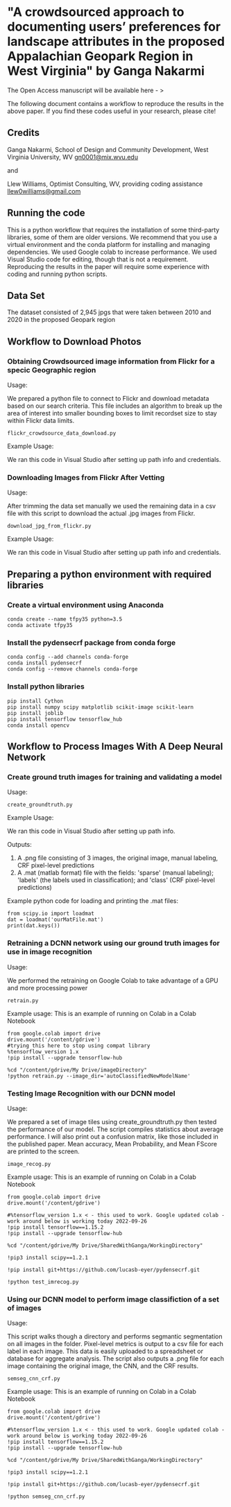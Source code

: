 # "A crowdsourced approach to documenting users’ preferences for landscape attributes in the proposed Appalachian Geopark Region in West Virginia" by Ganga Nakarmi
The Open Access manuscript will be available here - > 

The following document contains a workflow to reproduce the results in the above paper. If you find these codes useful in your research, please cite!

## Credits
Ganga Nakarmi, School of Design and Community Development, West Virginia University, WV
gn0001@mix.wvu.edu

and

Llew Williams, Optimist Consulting, WV, providing coding assistance
llew0williams@gmail.com

## Running the code
This is a python workflow that requires the installation of some third-party libraries, some of them are older versions. We recommend that you use a virtual environment and the conda platform for installing and managing dependencies. We used Google colab to increase performance. We used Visual Studio code for editing, though that is not a requirement. Reproducing the results in the paper will require some experience with coding and running python scripts.  

## Data Set
The dataset consisted of 2,945 jpgs that were taken between 2010 and 2020 in the proposed Geopark region

## Workflow to Download Photos
### Obtaining Crowdsourced image information from Flickr for a specic Geographic region
Usage: 

We prepared a python file to connect to Flickr and download metadata based on our search criteria. This file includes an algorithm to break up the area of interest into smaller bounding boxes to limit recordset size to stay within Flickr data limits. 
```
flickr_crowdsource_data_download.py
```

Example Usage:

We ran this code in Visual Studio after setting up path info and credentials.

### Downloading Images from Flickr After Vetting
Usage: 

After trimming the data set manually we used the remaining data in a csv file with this script to download the actual .jpg images from Flickr. 
```
download_jpg_from_flickr.py
```

Example Usage:

We ran this code in Visual Studio after setting up path info and credentials.

## Preparing a python environment with required libraries 
### Create a virtual environment using Anaconda

```
conda create --name tfpy35 python=3.5
conda activate tfpy35
```
### Install the pydensecrf package from conda forge

```
conda config --add channels conda-forge
conda install pydensecrf
conda config --remove channels conda-forge
```
### Install python libraries

```
pip install Cython
pip install numpy scipy matplotlib scikit-image scikit-learn
pip install joblib
pip install tensorflow tensorflow_hub
conda install opencv
```
## Workflow to Process Images With A Deep Neural Network
### Create ground truth images for training and validating a model
Usage: 

```
create_groundtruth.py
```

Example Usage:

We ran this code in Visual Studio after setting up path info.

Outputs: 
1. A .png file consisting of 3 images, the original image, manual labeling, CRF pixel-level predictions
2. A .mat (matlab format) file with the fields: 'sparse' (manual labeling); 'labels' (the labels used in classification); and 'class' (CRF pixel-level predictions)

Example python code for loading and printing the .mat files:
```
from scipy.io import loadmat
dat = loadmat('ourMatFile.mat')
print(dat.keys())
```

### Retraining a DCNN network using our ground truth images for use in image recognition
Usage: 

We performed the retraining on Google Colab to take advantage of a GPU and more processing power
```
retrain.py
```

Example usage:
This is an example of running on Colab in a Colab Notebook
```
from google.colab import drive
drive.mount('/content/gdrive')
#trying this here to stop using compat library
%tensorflow_version 1.x
!pip install --upgrade tensorflow-hub

%cd "/content/gdrive/My Drive/imageDirectory"
!python retrain.py --image_dir='autoClassifiedNewModelName'
```
### Testing Image Recognition with our DCNN model
Usage: 

We prepared a set of image tiles using create_groundtruth.py then tested the performance of our model. The script compiles statistics about average performance. I will also print out a confusion matrix, like those included in the published paper. Mean accuracy, Mean Probability, and Mean FScore are printed to the screen. 
```
image_recog.py
```

Example usage:
This is an example of running on Colab in a Colab Notebook
```
from google.colab import drive
drive.mount('/content/gdrive')

#%tensorflow_version 1.x < - this used to work. Google updated colab - work around below is working today 2022-09-26
!pip install tensorflow==1.15.2
!pip install --upgrade tensorflow-hub

%cd "/content/gdrive/My Drive/SharedWithGanga/WorkingDirectory"

!pip3 install scipy==1.2.1

!pip install git+https://github.com/lucasb-eyer/pydensecrf.git

!python test_imrecog.py 
```

### Using our DCNN model to perform image classifiction of a set of images
Usage: 

This script walks though a directory and performs segmantic segmentation on all images in the folder. Pixel-level metrics is output to a csv file for each label in each image. This data is easily uploaded to a spreadsheet or database for aggregate analysis. The script also outputs a .png file for each image containing the original image, the CNN, and the CRF results. 
```
semseg_cnn_crf.py
```

Example usage:
This is an example of running on Colab in a Colab Notebook
```
from google.colab import drive
drive.mount('/content/gdrive')

#%tensorflow_version 1.x < - this used to work. Google updated colab - work around below is working today 2022-09-26
!pip install tensorflow==1.15.2
!pip install --upgrade tensorflow-hub

%cd "/content/gdrive/My Drive/SharedWithGanga/WorkingDirectory"

!pip3 install scipy==1.2.1

!pip install git+https://github.com/lucasb-eyer/pydensecrf.git

!python semseg_cnn_crf.py 
```


